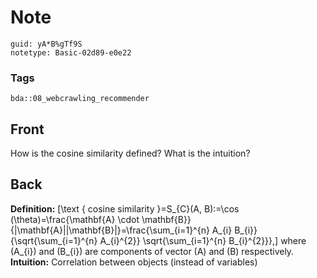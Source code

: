 # Note
```
guid: yA*B%gTf9S
notetype: Basic-02d89-e0e22
```

### Tags
```
bda::08_webcrawling_recommender
```

## Front
How is the cosine similarity defined? What is the intuition?

## Back
<b>Definition:</b> \[\text { cosine similarity }=S_{C}(A, B):=\cos
(\theta)=\frac{\mathbf{A} \cdot
\mathbf{B}}{\|\mathbf{A}\|\|\mathbf{B}\|}=\frac{\sum_{i=1}^{n}
A_{i} B_{i}}{\sqrt{\sum_{i=1}^{n} A_{i}^{2}} \sqrt{\sum_{i=1}^{n}
B_{i}^{2}}},\] where \(A_{i}\) and \(B_{i}\) are components of
vector \(A\) and \(B\) respectively. <b>Intuition:</b> Correlation
between objects (instead of variables)
